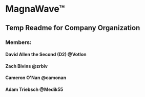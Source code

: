 <h1><b>MagnaWave™</b></h1>

## Temp Readme for Company Organization

### Members:

#### David Allen the Second (D2) **@Votlon**

#### Zach Bivins **@zrbiv**

#### Cameron O'Nan **@camonan**

#### Adam Triebsch **@Medik55**
